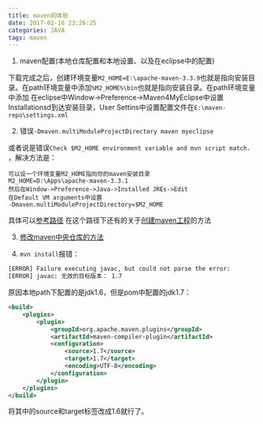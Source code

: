 ```yaml
---
title: maven初体验
date: 2017-02-16 23:26:25
categories: JAVA
tags: maven
---
```


1. maven配置(本地仓库配置和本地设置、以及在eclipse中的配置)

下载完成之后，创建环境变量`M2_HOME=E:\apache-maven-3.3.9`也就是指向安装目录。在path环境变量中添加`%M2_HOME%\bin`也就是指向安装目录。在path环境变量中添加
在eclipse中Window->Preference->Maven4MyEclipse中设置Installationsd到达安装目录，User Settins中设置配置文件在`E:\maven-repo\settings.xml`
<!--more-->

2. 错误`-Dmaven.multiModuleProjectDirectory maven myeclipse`

或者说是错误`Check $M2_HOME environment variable and mvn script match. `，解决方法是：
```
可以设一个环境变量M2_HOME指向你的maven安装目录
M2_HOME=D:\Apps\apache-maven-3.3.1
然后在Window->Preference->Java->Installed JREs->Edit
在Default VM arguments中设置
-Dmaven.multiModuleProjectDirectory=$M2_HOME
```
具体可以[参考路径](http://fxb4632242.iteye.com/blog/2193945)
在这个路径下还有的关于[创建maven工程](http://panyongzheng.iteye.com/blog/2200514)的方法

3. [修改maven中央仓库的方法](http://blog.csdn.net/whh743/article/details/53579668)

4. `mvn install`报错：
```bash
[ERROR] Failure executing javac, but could not parse the error:
[ERROR] javac: 无效的目标版本： 1.7
```
原因本地path下配置的是jdk1.6，但是pom中配置的jdk1.7：
```xml
<build>
    <plugins>
        <plugin>
            <groupId>org.apache.maven.plugins</groupId>
            <artifactId>maven-compiler-plugin</artifactId>
            <configuration>
                <source>1.7</source>
                <target>1.7</target>
                <encoding>UTF-8</encoding>
            </configuration>
        </plugin>
    </plugins>
</build>
```
将其中的source和target标签改成1.6就行了。